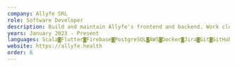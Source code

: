 ```yaml
---
company: Allyfe SRL
role: Software Developer
description: Build and maintain Allyfe's frontend and backend. Work closely with the team, including developers and designers. 
years: January 2023 - Present
languages: Scala◙Flutter◙Firebase◙PostgreSQL◙AWS◙Docker◙Jira◙Git◙GitHub
website: https://allyfe.health
order: 6
---
```

